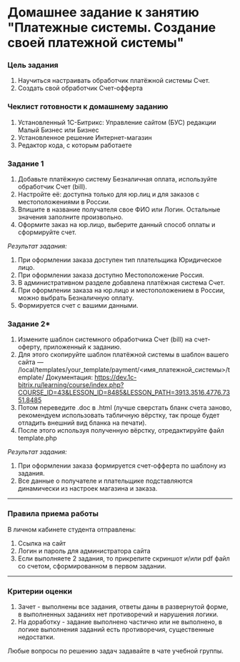 # Домашнее задание к занятию "Платежные системы. Создание своей платежной системы"

### Цель задания

1. Научиться настраивать обработчик платёжной системы Счет.
2. Создать свой обработчик Счет-офферта

### Чеклист готовности к домашнему заданию

1. Установленный 1С-Битрикс: Управление сайтом (БУС) редакции Малый Бизнес или Бизнес
2. Установленное решение Интернет-магазин
3. Редактор кода, с которым работаете

### Задание 1

1. Добавьте платёжную систему Безналичная оплата, используйте обработчик Счет (bill).
2. Настройте её: доступна только для юр.лиц и для заказов с местоположениями в России.
3. Впишите в название получателя свое ФИО или Логин. Остальные значения заполните произвольно.
4. Оформите заказ на юр.лицо, выберите данный способ оплаты и сформируйте счет.

*Результат задания:* 
1. При оформлении заказа доступен тип плательщика Юридическое лицо.
2. При оформлении заказа доступно Местоположение Россия.
3. В административном разделе добавлена платёжная система Счет.
4. При оформлении заказа на юр.лицо и местоположением в России, можно выбрать Безналичную оплату.
5. Формируется счет с вашими данными.

### Задание 2*
1. Измените шаблон системного обработчика Счет (bill) на счет-оферту, приложенный к заданию. 
2. Для этого скопируйте шаблон платёжной системы в шаблон вашего сайта — /local/templates/your_template/payment/<имя_платежной_системы>/template/ Документация: https://dev.1c-bitrix.ru/learning/course/index.php?COURSE_ID=43&LESSON_ID=8485&LESSON_PATH=3913.3516.4776.7351.8485
3. Потом переведите .doc в .html (лучше сверстать бланк счета заново, рекомендуем использовать табличную вёрстку, так проще будет отладить внешний вид бланка на печати).
4. После этого используя полученную вёрстку, отредактируйте файл template.php

*Результат задания:* 
1. При оформлении заказа формируется счет-офферта по шаблону из задания.
2. Все данные о получателе и плательщике подставляются динамически из настроек магазина и заказа.

------

### Правила приема работы

В личном кабинете студента отправлены:
1. Ссылка на сайт
2. Логин и пароль для администратора сайта
3. Если выполняете 2 задания, то прикрепите скриншот и/или pdf файл со счетом, сформированном в первом задании.

------

### Критерии оценки

1. Зачет - выполнены все задания, ответы даны в развернутой форме, в выполненных заданиях нет противоречий и нарушения логики. 
2. На доработку - задание выполнено частично или не выполнено, в логике выполнения заданий есть противоречия, существенные недостатки.

Любые вопросы по решению задач задавайте в чате учебной группы.


